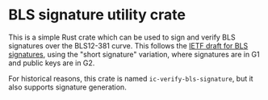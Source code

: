 BLS signature utility crate
=============================

This is a simple Rust crate which can be used to sign and verify BLS signatures
over the BLS12-381 curve. This follows the
[IETF draft for BLS signatures](https://datatracker.ietf.org/doc/draft-irtf-cfrg-bls-signature/),
using the "short signature" variation, where signatures are in G1 and
public keys are in G2.

For historical reasons, this crate is named `ic-verify-bls-signature`,
but it also supports signature generation.
